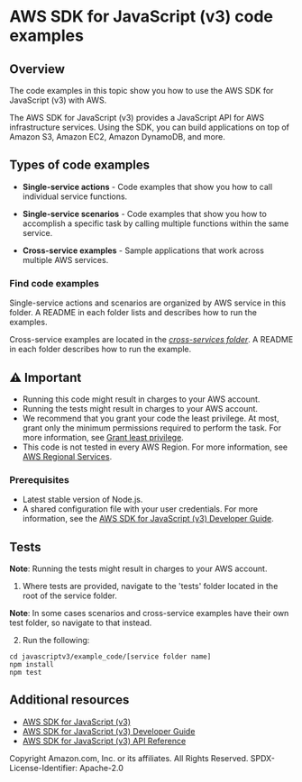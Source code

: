 
# AWS SDK for JavaScript (v3) code examples
## Overview
The code examples in this topic show you how to use the AWS SDK for JavaScript (v3) with AWS.

The AWS SDK for JavaScript (v3) provides a JavaScript API for AWS infrastructure services. Using the SDK, you can build applications on top of Amazon S3, Amazon EC2, Amazon DynamoDB, and more.

## Types of code examples
* **Single-service actions** - Code examples that show you how to call individual service functions.

* **Single-service scenarios** - Code examples that show you how to accomplish a specific task by calling multiple functions within the same service.

* **Cross-service examples** - Sample applications that work across multiple AWS services.

### Find code examples
Single-service actions and scenarios are organized by AWS service in this folder. A README in each folder lists and describes how to run the examples.

Cross-service examples are located in the [*cross-services folder*](./cross-services). A README in each folder describes how to run the example.

## ⚠️ Important
* Running this code might result in charges to your AWS account.
* Running the tests might result in charges to your AWS account. 
* We recommend that you grant your code the least privilege. At most, grant only the minimum permissions required to perform the task. For more information, see [Grant least privilege](https://docs.aws.amazon.com/IAM/latest/UserGuide/best-practices.html#grant-least-privilege).
* This code is not tested in every AWS Region. For more information, see [AWS Regional Services](https://aws.amazon.com/about-aws/global-infrastructure/regional-product-services).


### Prerequisites
* Latest stable version of Node.js.
* A shared configuration file with your user credentials. For more information, see the [AWS SDK for JavaScript (v3) Developer Guide](https://docs.aws.amazon.com/sdk-for-javascript/v3/developer-guide/loading-node-credentials-shared.html).

## Tests
**Note**: Running the tests might result in charges to your AWS account.

1. Where tests are provided, navigate to the 'tests' folder located in the root of the service folder.

**Note**: In some cases scenarios and cross-service examples have their own test folder, so navigate to that instead.

2. Run the following:
```
cd javascriptv3/example_code/[service folder name]
npm install
npm test
```

## Additional resources
* [AWS SDK for JavaScript (v3)](https://github.com/aws/aws-sdk-js-v3)
* [AWS SDK for JavaScript (v3) Developer Guide](https://docs.aws.amazon.com/sdk-for-javascript/v3/developer-guide/)
* [AWS SDK for JavaScript (v3) API Reference](http://docs.aws.amazon.com/AWSJavaScriptSDK/v3/latest/index.html)

Copyright Amazon.com, Inc. or its affiliates. All Rights Reserved. SPDX-License-Identifier: Apache-2.0


